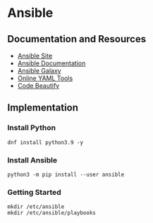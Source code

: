 # Ansible
## Documentation and Resources
- [Ansible Site](ansible.com)
- [Ansible Documentation](docs.ansible.com)
- [Ansible Galaxy](galaxy.ansible.com)
- [Online YAML Tools](onlineyamltools.com/edit-yaml)
- [Code Beautify](codebeautify.ort/yaml-editor-online)

## Implementation
### Install Python

```
dnf install python3.9 -y  
```

### Install Ansible

```
python3 -m pip install --user ansible  
```

### Getting Started

```
mkdir /etc/ansible
mkdir /etc/ansible/playbooks
```

